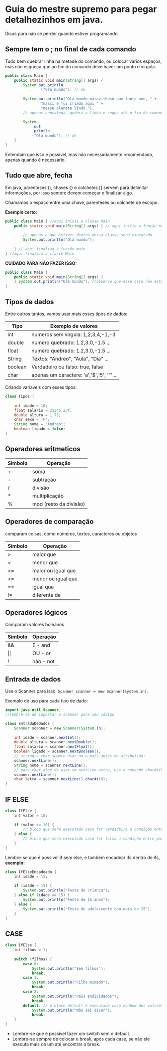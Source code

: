 # Guia do mestre supremo para pegar detalhezinhos em java.

Dicas para não se perder quando estiver programando.

## Sempre tem o ; no final de cada comando

Tudo bem quebrar linha na metade do comando, ou colocar varios espaços, mas não esqueça que ao fim do comando deve haver um ponto e virgula.

```java
public class Main { 
    public static void main(String[] args) {
        System.out.println
                ("Olá mundo"); // ok
        
        System.out.println("Olá mundo maravilhoso que tanto amo, " +
                "nasci e fui criado aqui " +
                "nesse planeta lindo."); 
        // apenas concatena, quebra a linha e segue até o fim do comando

        System 
            .out
            .println
            ("Olá mundo"); // ok
    }
}
```

Entendam que isso é possível, mas não necessariamente recomendado, apenas quando é necessário.

## Tudo que abre, fecha

Em java, parenteses (), chaves {} e colchetes [] servem para delimitar informações, por isso sempre devem começar e finalizar algo.

Chamamos o espaço entre uma chave, parenteses ou colchete de escopo.

**Exemplo certo:**

```java
public class Main { //aqui inicia a classe Main
    public static void main(String[] args) { // aqui inicia a função main
        
        // apenas o que estiver dentro dessa classe será executado
        System.out.println("Olá mundo");
        
    } // aqui finaliza a função main
} //aqui finaliza a classe Main
```

**CUIDADO PARA NÃO FAZER ISSO:**

```java
public class Main {
    public static void main(String[] args) { 
    } System.out.println("Olá mundo"); //observe que esse cara não está dentro das duas chaves
}
```

## Tipos de dados

Entre outros tantos, vamos usar mais esses tipos de dados:

| Tipo    | Exemplo de valores                       |
|---------|------------------------------------------|
| int     | numeros sem virgula: 1,2,3,4,-1,-3       |
| double  | numero quebrado: 1.2,3.0,-1.5 ...        |
| float   | numero quebrado: 1.2,3.0,-1.5 ...        |
| String  | Textos: "Andreo", "Aula", "Dia" ...      |
| boolean | Verdadeiro ou falso: true, false         |
| char    | apenas um caractere: 'a','$','5', '"'... |

Criando variaveis com esses tipos:

```java
class Tipos {
    
    int idade = 10;
    float salario = 21345.23f;
    double altura = 1.75;
    char sexo = 'F';
    String nome = "Andreo";
    boolean ligado = false; 
}
```

## Operadores aritmeticos

| Simbolo | Operação               |
|---------|------------------------|
| +       | soma                   |
| -       | subtração              |
| /       | divisão                |
| *       | multiplicação          |
| %       | mod (resto da divisão) |

## Operadores de comparação

comparam coisas, como números, textos, caracteres ou objetos

| Simbolo | Operação           |
|---------|--------------------|
| \>      | maior que          |
| <       | menor que          |
| \>=     | maior ou igual que |
| <=      | menor ou igual que |
| ==      | igual que          |
| !=      | diferente de       |

## Operadores lógicos

Comparam valores boleanos

| Simbolo | Operação  |
|---------|-----------|
| &&      | E - and   |
| \|\|    | OU - or   |
| !       | não - not |

## Entrada de dados

Use o Scanner para isso. ``Scanner scanner = new Scanner(System.in);``

Exemplo de uso para cada tipo de dado:
```java
import java.util.Scanner;
//lembre-se de importar o scanner para seu código

class EntradaDeDados {
    Scanner scanner = new Scanner(System.in);
    
    int idade = scanner.nextInt();
    double altura = scanner.nextDouble();
    float salario = scanner.nextFloat();
    boolean ligado = scanner.nextBoolean();
    // string e char sempre usar um a mais antes da atribuição:
    scanner.nextLine();
    String nome = scanner.nextLine();
    // para char alem de usar um nextLine extra, use o comando charAt(0) ao final
    scanner.nextLine();
    char letra = scanner.nextLine().charAt(0);
}
```

## IF ELSE

```java
class IfElse {
    int valor = 10;
    
    if (valor >= 10) {
        // bloco que será executado caso for verdadeira a condição entre parenteses (parametro)
    } else {
        // bloco que será executado caso for falsa a condição entre parenteses (parametro)
    }
}
```

Lembre-se que é possivel if sem else, e também encadear ifs dentro de ifs, **exemplo:**
```java
class IfElseEncadeado {
    int idade = 15;
    
    if (idade < 15) {
        System.out.println("Festa de criança");
    } else if (idade == 15) {
        System.out.println("Festa de 15 anos");
    } else {
        System.out.println("Festa de adolescente com mais de 15");
    }
}
```

## CASE

```java
class IfElse {
    int filhos = 1;
    
    switch (filhos) {
        case 0:
            System.out.println("Sem filhos");
            break;
        case 1:
            System.out.println("Filho mimado");
            break;
        case 2:
            System.out.println("Pais endividados");
            break;
        default: // o bloco default é executado caso nenhum dos valores de case sejam iguais ao do parametro
            System.out.println("Não sei dizer");
            break;
    }
}
```


- Lembre-se que é possivel fazer um switch sem o default.
- Lembre-se sempre de colocar o break, após cada case, se não ele executa mais de um até encontrar o break.

